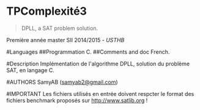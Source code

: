 TPComplexité3
=============

 
>DPLL, a SAT problem solution.

Première année master SII 2014/2015 - *USTHB*

#Languages
##Programmation 
C.
##Comments and doc
French.

#Description
Implémentation de l'algorithme DPLL, solution du problème SAT, en langage C.

#AUTHORS
SamyAB (samyab2@gmail.com)

#IMPORTANT
Les fichiers utilisés en entrée doivent respcter le format des fichiers benchmark proposés sur http://www.satlib.org !
